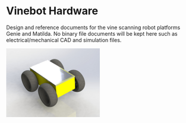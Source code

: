 <h1> Vinebot Hardware </h1>

Design and reference documents for the vine scanning robot platforms Genie and Matilda. No binary file documents will be kept here such as electrical/mechanical CAD and  simulation files.

<p align="centre">
 <img src="pics/original_platform_render.JPG" width="50%"/>
</p>
